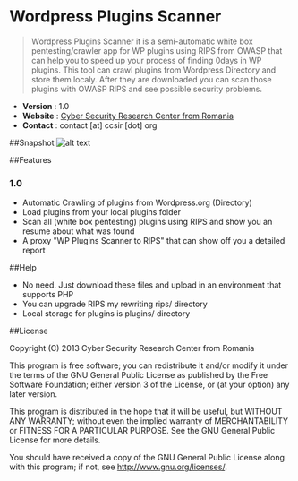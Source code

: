 Wordpress Plugins Scanner
==================

> Wordpress Plugins Scanner it is a semi-automatic white box pentesting/crawler app for WP plugins using RIPS from OWASP that can help you to speed up your process of finding 0days in WP plugins.
> This tool can crawl plugins from Wordpress Directory and store them localy. After they are downloaded you can scan those plugins with OWASP RIPS and see possible security problems. 

* __Version__ : 1.0
* __Website__ : [Cyber Security Research Center from Romania](http://ccsir.org)
* __Contact__ : contact [at] ccsir [dot] org

##Snapshot
![alt text](http://ccsir.ro/files/snapshot_wp_plugins_scanner_1.0.png "")

##Features
### 1.0 
  - Automatic Crawling of plugins from Wordpress.org (Directory)
  - Load plugins from your local plugins folder
  - Scan all (white box pentesting) plugins using RIPS and show you an resume about what was found
  - A proxy "WP Plugins Scanner to RIPS" that can show off you a detailed report

##Help
  - No need. Just download these files and upload in an environment that supports PHP
  - You can upgrade RIPS my rewriting rips/ directory
  - Local storage for plugins is plugins/ directory

##License

Copyright (C) 2013 Cyber Security Research Center from Romania

This program is free software; you can redistribute it and/or modify it under the terms of the GNU General Public License as published by the Free Software Foundation; either version 3 of the License, or (at your option) any later version.

This program is distributed in the hope that it will be useful, but WITHOUT ANY WARRANTY; without even the implied warranty of MERCHANTABILITY or FITNESS FOR A PARTICULAR PURPOSE. See the GNU General Public License for more details.

You should have received a copy of the GNU General Public License along with this program; if not, see <http://www.gnu.org/licenses/>.  	
